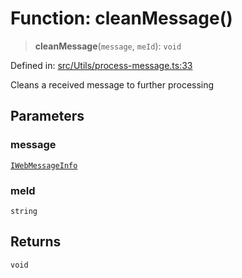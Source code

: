 # Function: cleanMessage()

> **cleanMessage**(`message`, `meId`): `void`

Defined in: [src/Utils/process-message.ts:33](https://github.com/Fokusdotid/Baileys/blob/4cdf75fe48f9b13e8084d341633612ce49e934bd/src/Utils/process-message.ts#L33)

Cleans a received message to further processing

## Parameters

### message

[`IWebMessageInfo`](../namespaces/proto/interfaces/IWebMessageInfo.md)

### meId

`string`

## Returns

`void`
